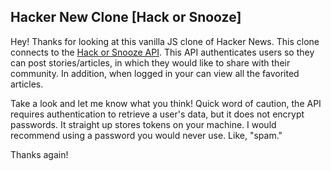 ## Hacker New Clone [Hack or Snooze]

Hey! Thanks for looking at this vanilla JS clone of Hacker News. This clone connects to the [Hack or Snooze API](https://hackorsnoozeapi.docs.apiary.io/#). This API authenticates users so they can post stories/articles, in which they would like to share with their community. In addition, when logged in your can view all the favorited articles. 

Take a look and let me know what you think! Quick word of caution, the API requires authentication to retrieve a user's data, but it does not encrypt passwords. It straight up stores tokens on your machine. I would recommend using a password you would never use. Like, "spam." 

Thanks again!